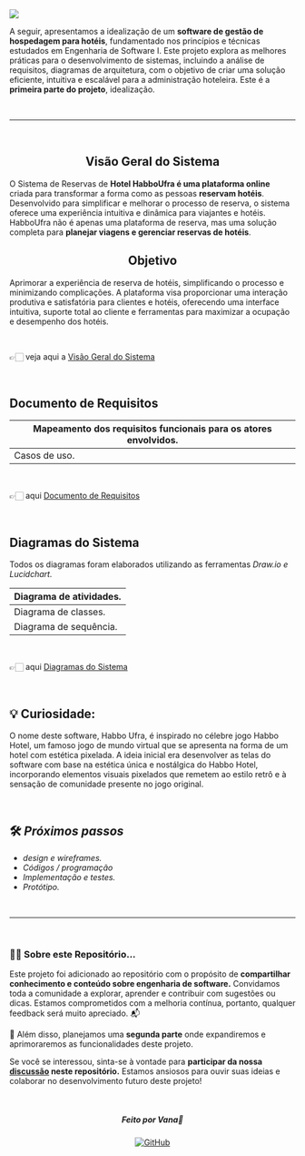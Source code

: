 <img src="https://github.com/vannella/ES1-HospedagemHotel/blob/ce185c974cb8a892e11aa888b4fd6b88689d0e5c/_banner%20github%203%20(4).gif">


 A seguir, apresentamos a idealização de um **software de gestão de hospedagem para hotéis**, fundamentado nos princípios e técnicas estudados em Engenharia de Software I. Este projeto explora as melhores práticas para o desenvolvimento de sistemas, incluindo a análise de requisitos, diagramas de arquitetura, com o objetivo de criar uma solução eficiente, intuitiva e escalável para a administração hoteleira. Este é a **primeira parte do projeto**, idealização.
 
 <br>


 
---
<br>
<div align="center">
  <h2>Visão Geral do Sistema</h2>
</div>


O Sistema de Reservas de **Hotel HabboUfra é uma plataforma online** criada para transformar a forma como as pessoas **reservam hotéis**. Desenvolvido para simplificar e melhorar o processo de reserva, o sistema oferece uma experiência intuitiva e dinâmica para viajantes e hotéis. HabboUfra não é apenas uma plataforma de reserva, mas uma solução completa para **planejar viagens e gerenciar reservas de hotéis**.

<div align="center">
  <h2>Objetivo</h2>
</div>

Aprimorar a experiência de reserva de hotéis, simplificando o processo e minimizando complicações. A plataforma visa proporcionar uma interação produtiva e satisfatória para clientes e hotéis, oferecendo uma interface intuitiva, suporte total ao cliente e ferramentas para maximizar a ocupação e desempenho dos hotéis.

<br>

👉🏻 veja aqui a [Visão Geral do Sistema](https://drive.google.com/file/d/19OPIhknGs_YFVG75ebdw2-baJWTS_qoQ/view?usp=sharing)

</br>


<h2>Documento de Requisitos</h2>


| Mapeamento dos requisitos funcionais para os atores envolvidos. |
|-----------------------------------------------------------------|
| Casos de uso.                                                   |

<br>

👉🏻 aqui [Documento de Requisitos](https://drive.google.com/file/d/19PToOn0HTg1EZSQxvfxrinCzdcHsgdo-/view?usp=sharing)

</br>


<h2>Diagramas do Sistema</h2>

Todos os diagramas foram elaborados utilizando as ferramentas *Draw.io e Lucidchart.*

|  Diagrama de atividades.  |
|---------------------------|
|  Diagrama de classes.     |
|  Diagrama de sequência.   |
  
<br>

👉🏻 aqui [Diagramas do Sistema](https://drive.google.com/file/d/19V53QaK-Y-TvZwXU5QBlP7q2pn14H0YT/view?usp=sharing)

</br>

 ## 💡 Curiosidade: 

O nome deste software, Habbo Ufra, é inspirado no célebre jogo Habbo Hotel, um famoso jogo de mundo virtual que se apresenta na forma de um hotel com estética pixelada. A ideia inicial era desenvolver as telas do software com base na estética única e nostálgica do Habbo Hotel, incorporando elementos visuais pixelados que remetem ao estilo retrô e à sensação de comunidade presente no jogo original.

<br>

## 🛠 *Próximos passos* 
* *design e wireframes.*
* *Códigos / programação*
* *Implementação e testes.*
* *Protótipo.*
<br>

---

<br>

### 👍🏻 Sobre este Repositório...

Este projeto foi adicionado ao repositório com o propósito de **compartilhar conhecimento e conteúdo sobre engenharia de software.** Convidamos toda a comunidade a explorar, aprender e contribuir com sugestões ou dicas. Estamos comprometidos com a melhoria contínua, portanto, qualquer feedback será muito apreciado. 📬

📌 Além disso, planejamos uma **segunda parte** onde expandiremos e aprimoraremos as funcionalidades deste projeto.  <br>

Se você se interessou, sinta-se à vontade para **participar da nossa [discussão](https://github.com/vannella/ES1-HospedagemHotel/discussions) neste repositório.** Estamos ansiosos para ouvir suas ideias e colaborar no desenvolvimento futuro deste projeto!

<br>

<div align="center">
<h5>Feito por Vana💜</h5>
 <a href="https://github.com/Vannella">
      <img src="https://img.shields.io/badge/GitHub-000000?style=for-the-badge&logo=github&logoColor=purple" alt="GitHub">
   </a>
   
</div>
